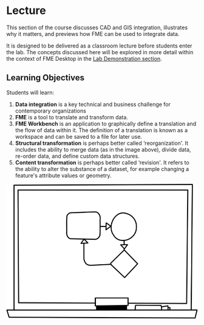 # Lecture

This section of the course discusses CAD and GIS integration, illustrates why it matters, and previews how FME can be used to integrate data.

It is designed to be delivered as a classroom lecture before students enter the lab. The concepts discussed here will be explored in more detail within the context of FME Desktop in the [Lab Demonstration section](../CADGIS2LabDemonstration/2.00.LabDemonstration.md).

## Learning Objectives

Students will learn:

1. **Data integration** is a key technical and business challenge for contemporary organizations
2. **FME** is a tool to translate and transform data.
3. **FME Workbench** is an application to graphically define a translation and the flow of data within it. The definition of a translation is known as a workspace and can be saved to a file for later use.
4. **Structural transformation** is perhaps better called ‘reorganization'. It includes the ability to merge data (as in the image above), divide data, re-order data, and define custom data structures.
5. **Content transformation** is perhaps better called ‘revision'. It refers to the ability to alter the substance of a dataset, for example changing a feature's attribute values or geometry.

![Whiteboard](../CADGIS1Lecture/Images/whiteboard.svg?sanitize=true)
